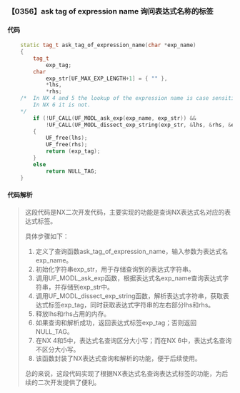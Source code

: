 ### 【0356】ask tag of expression name 询问表达式名称的标签

#### 代码

```cpp
    static tag_t ask_tag_of_expression_name(char *exp_name)  
    {  
        tag_t  
            exp_tag;  
        char  
            exp_str[UF_MAX_EXP_LENGTH+1] = { "" },  
            *lhs,  
            *rhs;  
    /*  In NX 4 and 5 the lookup of the expression name is case sensitive.  
        In NX 6 it is not.  
    */  
        if (!UF_CALL(UF_MODL_ask_exp(exp_name, exp_str)) &&  
            !UF_CALL(UF_MODL_dissect_exp_string(exp_str, &lhs, &rhs, &exp_tag)))  
        {  
            UF_free(lhs);  
            UF_free(rhs);  
            return (exp_tag);  
        }  
        else  
            return NULL_TAG;  
    }

```

#### 代码解析

> 这段代码是NX二次开发代码，主要实现的功能是查询NX表达式名对应的表达式标签。
>
> 具体步骤如下：
>
> 1. 定义了查询函数ask_tag_of_expression_name，输入参数为表达式名exp_name。
> 2. 初始化字符串exp_str，用于存储查询到的表达式字符串。
> 3. 调用UF_MODL_ask_exp函数，根据表达式名exp_name查询表达式字符串，并存储到exp_str中。
> 4. 调用UF_MODL_dissect_exp_string函数，解析表达式字符串，获取表达式标签exp_tag，同时获取表达式字符串的左右部分lhs和rhs。
> 5. 释放lhs和rhs占用的内存。
> 6. 如果查询和解析成功，返回表达式标签exp_tag；否则返回NULL_TAG。
> 7. 在NX 4和5中，表达式名查询区分大小写；而在NX 6中，表达式名查询不区分大小写。
> 8. 该函数封装了NX表达式查询和解析的功能，便于后续使用。
>
> 总的来说，这段代码实现了根据NX表达式名查询表达式标签的功能，为后续的二次开发提供了便利。
>
